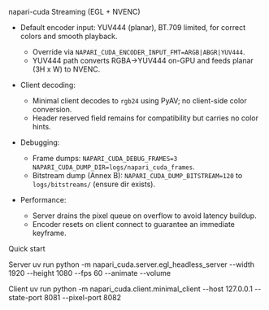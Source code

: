 napari-cuda Streaming (EGL + NVENC)

- Default encoder input: YUV444 (planar), BT.709 limited, for correct colors and smooth playback.
  - Override via `NAPARI_CUDA_ENCODER_INPUT_FMT=ARGB|ABGR|YUV444`.
  - YUV444 path converts RGBA->YUV444 on-GPU and feeds planar (3H x W) to NVENC.

- Client decoding:
  - Minimal client decodes to `rgb24` using PyAV; no client-side color conversion.
  - Header reserved field remains for compatibility but carries no color hints.

- Debugging:
  - Frame dumps: `NAPARI_CUDA_DEBUG_FRAMES=3 NAPARI_CUDA_DUMP_DIR=logs/napari_cuda_frames`.
  - Bitstream dump (Annex B): `NAPARI_CUDA_DUMP_BITSTREAM=120` to `logs/bitstreams/` (ensure dir exists).

- Performance:
  - Server drains the pixel queue on overflow to avoid latency buildup.
  - Encoder resets on client connect to guarantee an immediate keyframe.

Quick start

Server
  uv run python -m napari_cuda.server.egl_headless_server --width 1920 --height 1080 --fps 60 --animate --volume

Client
  uv run python -m napari_cuda.client.minimal_client --host 127.0.0.1 --state-port 8081 --pixel-port 8082
